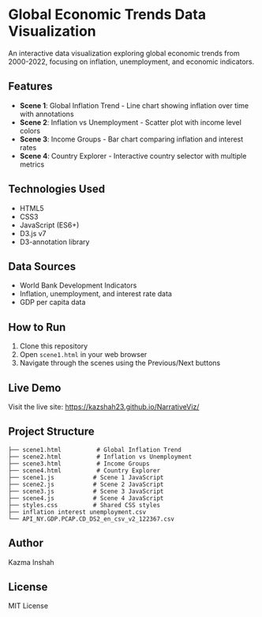 # Global Economic Trends Data Visualization

An interactive data visualization exploring global economic trends from 2000-2022, focusing on inflation, unemployment, and economic indicators.

## Features

- **Scene 1**: Global Inflation Trend - Line chart showing inflation over time with annotations
- **Scene 2**: Inflation vs Unemployment - Scatter plot with income level colors
- **Scene 3**: Income Groups - Bar chart comparing inflation and interest rates
- **Scene 4**: Country Explorer - Interactive country selector with multiple metrics

## Technologies Used

- HTML5
- CSS3
- JavaScript (ES6+)
- D3.js v7
- D3-annotation library

## Data Sources

- World Bank Development Indicators
- Inflation, unemployment, and interest rate data
- GDP per capita data

## How to Run

1. Clone this repository
2. Open `scene1.html` in your web browser
3. Navigate through the scenes using the Previous/Next buttons

## Live Demo

Visit the live site: https://kazshah23.github.io/NarrativeViz/

## Project Structure

```
├── scene1.html          # Global Inflation Trend
├── scene2.html          # Inflation vs Unemployment
├── scene3.html          # Income Groups
├── scene4.html          # Country Explorer
├── scene1.js           # Scene 1 JavaScript
├── scene2.js           # Scene 2 JavaScript
├── scene3.js           # Scene 3 JavaScript
├── scene4.js           # Scene 4 JavaScript
├── styles.css          # Shared CSS styles
├── inflation interest unemployment.csv
└── API_NY.GDP.PCAP.CD_DS2_en_csv_v2_122367.csv
```

## Author

Kazma Inshah

## License

MIT License 